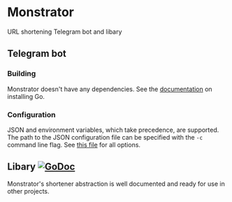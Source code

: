 # Monstrator
URL shortening Telegram bot and libary
## Telegram bot
### Building
Monstrator doesn't have any dependencies. See the [documentation](https://golang.org/doc/install) on installing Go.
### Configuration
JSON and environment variables, which take precedence, are supported. The path to the JSON configuration file can be specified with the `-c` command line flag. See [this file](telegram/config.go) for all options.
## Libary [![GoDoc](https://godoc.org/github.com/r3turnz/monstrator?status.svg)](https://godoc.org/github.com/r3turnz/monstrator)
Monstrator's shortener abstraction is well documented and ready for use in other projects.

